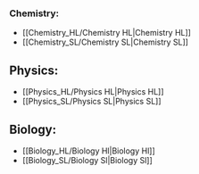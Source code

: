 ### Chemistry:
- [[Chemistry_HL/Chemistry HL|Chemistry HL]]
- [[Chemistry_SL/Chemistry SL|Chemistry SL]]

## Physics:
- [[Physics_HL/Physics HL|Physics HL]]
- [[Physics_SL/Physics SL|Physics SL]]

## Biology:
- [[Biology_HL/Biology Hl|Biology Hl]]
- [[Biology_SL/Biology Sl|Biology Sl]]

